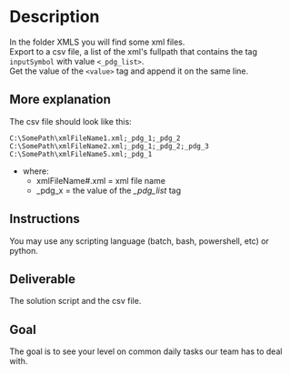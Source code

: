 # Description  
In the folder XMLS you will find some xml files.  
Export to a csv file, a list of the xml's fullpath that contains the tag `inputSymbol` with value `<_pdg_list>`.  
Get the value of the `<value>` tag and append it on the same line.  

## More explanation
The csv file should look like this:
```
C:\SomePath\xmlFileName1.xml;_pdg_1;_pdg_2
C:\SomePath\xmlFileName2.xml;_pdg_1;_pdg_2;_pdg_3
C:\SomePath\xmlFileName5.xml;_pdg_1
```  

- where: 
  - xmlFileName#.xml = xml file name
  - _pdg_x = the value of the *_pdg_list* tag


## Instructions
You may use any scripting language (batch, bash, powershell, etc) or python.

## Deliverable
The solution script and the csv file.

## Goal
The goal is to see your level on common daily tasks our team has to deal with.
